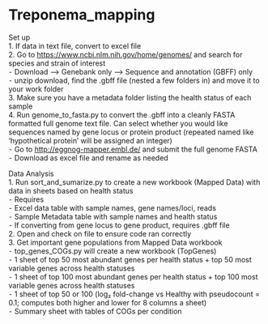 # Treponema_mapping

Set up  
	1.	If data in text file, convert to excel file  
	2.	Go to https://www.ncbi.nlm.nih.gov/home/genomes/ and search for species and strain of interest  
	    ⁃	Download —> Genebank only —> Sequence and annotation (GBFF) only  
	    ⁃	unzip download, find the .gbff file (nested a few folders in) and move it to your work folder  
	3.	Make sure you have a metadata folder listing the health status of each sample  
	4.	Run genome_to_fasta.py to convert the .gbff into a cleanly FASTA formatted full genome text file. Can select whether you would like sequences named by gene locus or protein product (repeated named like ‘hypothetical protein’ will be assigned an integer)  
	    ⁃	Go to http://eggnog-mapper.embl.de/ and submit the full genome FASTA  
	    ⁃	Download as excel file and rename as needed  

Data Analysis  
	1.	Run sort_and_sumarize.py  to create a new workbook (Mapped Data) with data in sheets based on health status  
	    ⁃	Requires  
	       ⁃	Excel data table with sample names, gene names/loci, reads  
	       ⁃	Sample Metadata table with sample names and health status  
	       ⁃	If converting from gene locus to gene product, requires .gbff file  
	2.	Open and check on file to ensure code ran correctly  
	3.	Get important gene populations from Mapped Data workbook  
	    ⁃	top_genes_COGs.py will create a new workbook (TopGenes)  
	    ⁃	1 sheet of top 50 most abundant genes per health status + top 50 most variable genes across health statuses  
	    ⁃	1 sheet of top 100 most abundant genes per health status + top 100 most variable genes across health statuses  
	    ⁃	1 sheet of top 50 or 100 (log₂ fold-change vs Healthy with pseudocount = 0.1; computes both higher and lower for 8 columns a sheet)  
	    ⁃	Summary sheet with tables of COGs per condition  

